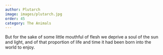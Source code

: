 ```yaml
---
author: Plutarch
image: images/plutarch.jpg
order: 45
category: The Animals
---
```


But for the sake of some little mouthful of flesh we deprive a soul of the sun and light, and of that proportion of life and time it had been born into the world to enjoy.
